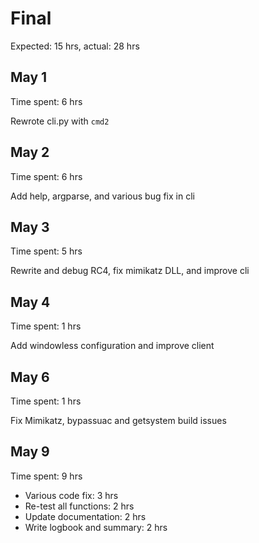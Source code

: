 # Final

Expected: 15 hrs, actual: 28 hrs

## May 1

Time spent: 6 hrs

Rewrote cli.py with `cmd2`

## May 2

Time spent: 6 hrs

Add help, argparse, and various bug fix in cli

## May 3

Time spent: 5 hrs

Rewrite and debug RC4, fix mimikatz DLL, and improve cli

## May 4

Time spent: 1 hrs

Add windowless configuration and improve client

## May 6

Time spent: 1 hrs

Fix Mimikatz, bypassuac and getsystem build issues

## May 9

Time spent: 9 hrs

- Various code fix: 3 hrs
- Re-test all functions: 2 hrs
- Update documentation: 2 hrs
- Write logbook and summary: 2 hrs
